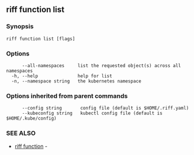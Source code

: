 ## riff function list



### Synopsis



```
riff function list [flags]
```

### Options

```
      --all-namespaces     list the requested object(s) across all namespaces
  -h, --help               help for list
  -n, --namespace string   the kubernetes namespace
```

### Options inherited from parent commands

```
      --config string       config file (default is $HOME/.riff.yaml)
      --kubeconfig string   kubectl config file (default is $HOME/.kube/config)
```

### SEE ALSO

* [riff function](riff_function.md)	 - 

